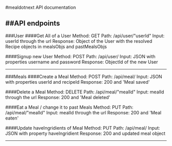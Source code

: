 #mealdotnext API documentation


##API endpoints
--------------------------------------------------------------

###User
####Get All of a User
Method: GET
Path: /api/user/"userId"
Input: userId through the url
Response: Object of the User with the resolved Recipe objects in mealsObjs and pastMealsObjs

####Signup new User
Method: POST
Path: /api/user/
Input: JSON with properties username and password
Response: ObjectId of the new User

--------------------------------------------------------------

###Meals
####Create a Meal
Method: POST
Path: /api/meal/
Input: JSON with properties userId and recipeId
Response: 200 and 'Meal saved'

####Delete a Meal
Method: DELETE
Path: /api/meal/"mealId"
Input: mealId through the url
Response: 200 and 'Meal deleted'

####Eat a Meal / change it to past Meals
Method: PUT
Path: /api/meal/"mealId"
Input: mealId through the url
Response: 200 and 'Meal eaten'

####Update haveIngridients of Meal
Method: PUT
Path: /api/meal/
Input: JSON with property haveIngridient
Response: 200 and updated meal object

--------------------------------------------------------------





